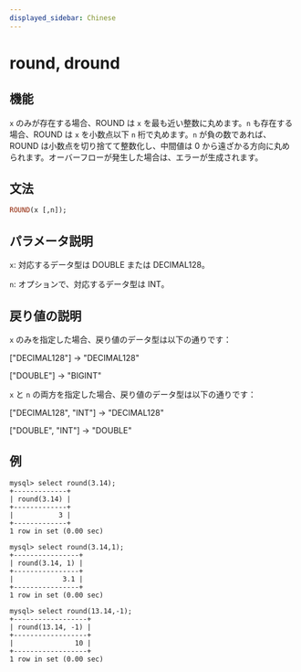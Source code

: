 ```yaml
---
displayed_sidebar: Chinese
---
```


# round, dround

## 機能

`x` のみが存在する場合、ROUND は `x` を最も近い整数に丸めます。`n` も存在する場合、ROUND は `x` を小数点以下 `n` 桁で丸めます。`n` が負の数であれば、ROUND は小数点を切り捨てて整数化し、中間値は 0 から遠ざかる方向に丸められます。オーバーフローが発生した場合は、エラーが生成されます。

## 文法

```Haskell
ROUND(x [,n]);
```

## パラメータ説明

`x`: 対応するデータ型は DOUBLE または DECIMAL128。

`n`: オプションで、対応するデータ型は INT。

## 戻り値の説明

`x` のみを指定した場合、戻り値のデータ型は以下の通りです：

["DECIMAL128"] -> "DECIMAL128"

["DOUBLE"] -> "BIGINT"

`x` と `n` の両方を指定した場合、戻り値のデータ型は以下の通りです：

["DECIMAL128", "INT"] -> "DECIMAL128"

["DOUBLE", "INT"] -> "DOUBLE"

## 例

```Plain Text
mysql> select round(3.14);
+-------------+
| round(3.14) |
+-------------+
|           3 |
+-------------+
1 row in set (0.00 sec)

mysql> select round(3.14,1);
+----------------+
| round(3.14, 1) |
+----------------+
|            3.1 |
+----------------+
1 row in set (0.00 sec)

mysql> select round(13.14,-1);
+------------------+
| round(13.14, -1) |
+------------------+
|               10 |
+------------------+
1 row in set (0.00 sec)
```
